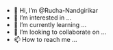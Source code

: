 - 👋 Hi, I’m @Rucha-Nandgirikar
- 👀 I’m interested in ...
- 🌱 I’m currently learning ...
- 💞️ I’m looking to collaborate on ...
- 📫 How to reach me ...

<!---
Rucha-Nandgirikar/Rucha-Nandgirikar is a ✨ special ✨ repository because its `README.md` (this file) appears on your GitHub profile.
You can click the Preview link to take a look at your changes.
--->
